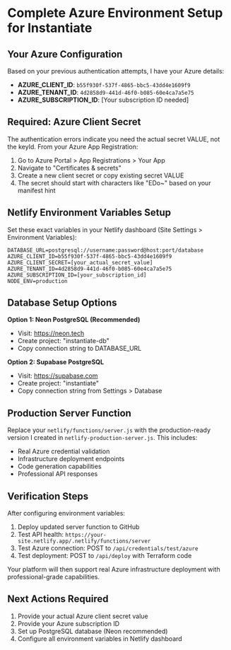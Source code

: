 # Complete Azure Environment Setup for Instantiate

## Your Azure Configuration

Based on your previous authentication attempts, I have your Azure details:

- **AZURE_CLIENT_ID**: `b55f930f-537f-4865-bbc5-43dd4e1609f9`
- **AZURE_TENANT_ID**: `4d2858d9-441d-46f0-b085-60e4ca7a5e75`
- **AZURE_SUBSCRIPTION_ID**: [Your subscription ID needed]

## Required: Azure Client Secret

The authentication errors indicate you need the actual secret VALUE, not the keyId. From your Azure App Registration:

1. Go to Azure Portal > App Registrations > Your App
2. Navigate to "Certificates & secrets"
3. Create a new client secret or copy existing secret VALUE
4. The secret should start with characters like "EDo~" based on your manifest hint

## Netlify Environment Variables Setup

Set these exact variables in your Netlify dashboard (Site Settings > Environment Variables):

```
DATABASE_URL=postgresql://username:password@host:port/database
AZURE_CLIENT_ID=b55f930f-537f-4865-bbc5-43dd4e1609f9
AZURE_CLIENT_SECRET=[your_actual_secret_value]
AZURE_TENANT_ID=4d2858d9-441d-46f0-b085-60e4ca7a5e75
AZURE_SUBSCRIPTION_ID=[your_subscription_id]
NODE_ENV=production
```

## Database Setup Options

**Option 1: Neon PostgreSQL (Recommended)**
- Visit: https://neon.tech
- Create project: "instantiate-db"
- Copy connection string to DATABASE_URL

**Option 2: Supabase PostgreSQL**
- Visit: https://supabase.com
- Create project: "instantiate"
- Copy connection string from Settings > Database

## Production Server Function

Replace your `netlify/functions/server.js` with the production-ready version I created in `netlify-production-server.js`. This includes:

- Real Azure credential validation
- Infrastructure deployment endpoints
- Code generation capabilities
- Professional API responses

## Verification Steps

After configuring environment variables:

1. Deploy updated server function to GitHub
2. Test API health: `https://your-site.netlify.app/.netlify/functions/server`
3. Test Azure connection: POST to `/api/credentials/test/azure`
4. Test deployment: POST to `/api/deploy` with Terraform code

Your platform will then support real Azure infrastructure deployment with professional-grade capabilities.

## Next Actions Required

1. Provide your actual Azure client secret value
2. Provide your Azure subscription ID
3. Set up PostgreSQL database (Neon recommended)
4. Configure all environment variables in Netlify dashboard